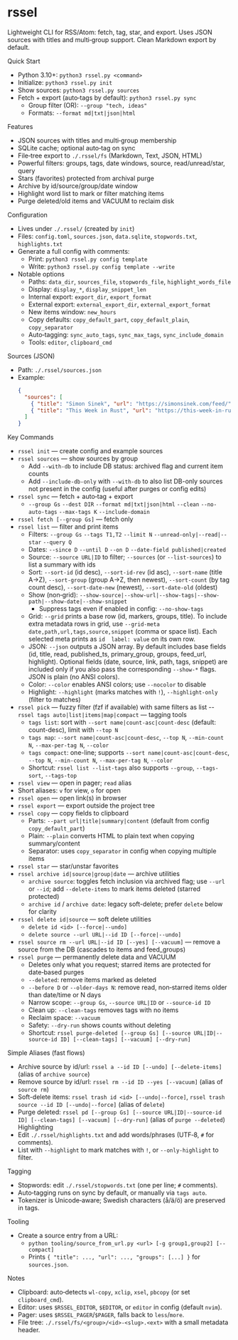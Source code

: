 # rssel
Lightweight CLI for RSS/Atom: fetch, tag, star, and export. Uses JSON sources with titles and multi‑group support. Clean Markdown export by default.

Quick Start
- Python 3.10+: `python3 rssel.py <command>`
- Initialize: `python3 rssel.py init`
- Show sources: `python3 rssel.py sources`
- Fetch + export (auto‑tags by default): `python3 rssel.py sync`
  - Group filter (OR): `--group "tech, ideas"`
  - Formats: `--format md|txt|json|html`

Features
- JSON sources with titles and multi‑group membership
- SQLite cache; optional auto‑tag on sync
- File‑tree export to `./.rssel/fs` (Markdown, Text, JSON, HTML)
- Powerful filters: groups, tags, date windows, source, read/unread/star, query
- Stars (favorites) protected from archival purge
- Archive by id/source/group/date window
- Highlight word list to mark or filter matching items
- Purge deleted/old items and VACUUM to reclaim disk

Configuration
- Lives under `./.rssel/` (created by `init`)
- Files: `config.toml`, `sources.json`, `data.sqlite`, `stopwords.txt`, `highlights.txt`
- Generate a full config with comments:
  - Print: `python3 rssel.py config template`
  - Write: `python3 rssel.py config template --write`
- Notable options
  - Paths: `data_dir`, `sources_file`, `stopwords_file`, `highlight_words_file`
  - Display: `display_*`, `display_snippet_len`
  - Internal export: `export_dir`, `export_format`
  - External export: `external_export_dir`, `external_export_format`
  - New items window: `new_hours`
  - Copy defaults: `copy_default_part`, `copy_default_plain`, `copy_separator`
  - Auto‑tagging: `sync_auto_tags`, `sync_max_tags`, `sync_include_domain`
  - Tools: `editor`, `clipboard_cmd`

Sources (JSON)
- Path: `./.rssel/sources.json`
- Example:
  ```json
  {
    "sources": [
      { "title": "Simon Sinek", "url": "https://simonsinek.com/feed/", "groups": ["ideas","tech"] },
      { "title": "This Week in Rust", "url": "https://this-week-in-rust.org/rss.xml", "groups": ["tech"] }
    ]
  }
  ```

Key Commands
- `rssel init` — create config and example sources
- `rssel sources` — show sources by group
  - Add `--with-db` to include DB status: archived flag and current item counts
  - Add `--include-db-only` with `--with-db` to also list DB-only sources not present in the config (useful after purges or config edits)
- `rssel sync` — fetch + auto‑tag + export
  - `--group Gs` `--dest DIR` `--format md|txt|json|html` `--clean` `--no-auto-tags` `--max-tags K` `--include-domain`
- `rssel fetch [--group Gs]` — fetch only
- `rssel list` — filter and print items
  - Filters: `--group Gs` `--tags T1,T2` `--limit N` `--unread-only|--read|--star` `--query Q`
  - Dates: `--since D` `--until D` `--on D` `--date-field published|created`
  - Source: `--source URL|ID` to filter; `--sources` (or `--list-sources`) to list a summary with ids
  - Sort: `--sort-id` (id desc), `--sort-id-rev` (id asc), `--sort-name` (title A→Z), `--sort-group` (group A→Z, then newest), `--sort-count` (by tag count desc), `--sort-date-new` (newest), `--sort-date-old` (oldest)
  - Show (non‑grid): `--show-source|--show-url|--show-tags|--show-path|--show-date|--show-snippet`
    - Suppress tags even if enabled in config: `--no-show-tags`
  - Grid: `--grid` prints a base row (id, markers, groups, title). To include extra metadata rows in grid, use `--grid-meta date,path,url,tags,source,snippet` (comma or space list). Each selected meta prints as `id  label: value` on its own row.
  - JSON: `--json` outputs a JSON array. By default includes base fields (id, title, read, published_ts, primary_group, groups, feed_url, highlight). Optional fields (date, source, link, path, tags, snippet) are included only if you also pass the corresponding `--show-*` flags. JSON is plain (no ANSI colors).
  - Color: `--color` enables ANSI colors; use `--nocolor` to disable
  - Highlight: `--highlight` (marks matches with `!`), `--highlight-only` (filter to matches)
- `rssel pick` — fuzzy filter (fzf if available) with same filters as list
-- `rssel tags auto|list|items|map|compact` — tagging tools
  - `tags list`: sort with `--sort name|count-asc|count-desc` (default: count-desc), limit with `--top N`
  - `tags map`: `--sort name|count-asc|count-desc`, `--top N`, `--min-count N`, `--max-per-tag N`, `--color`
  - `tags compact`: one-line; supports `--sort name|count-asc|count-desc`, `--top N`, `--min-count N`, `--max-per-tag N`, `--color`
  - Shortcut: `rssel list --list-tags` also supports `--group`, `--tags-sort`, `--tags-top`
- `rssel view` — open in pager; `read` alias
- Short aliases: `v` for view, `o` for open
- `rssel open` — open link(s) in browser
- `rssel export` — export outside the project tree
- `rssel copy` — copy fields to clipboard
  - Parts: `--part url|title|summary|content` (default from config `copy_default_part`)
  - Plain: `--plain` converts HTML to plain text when copying summary/content
  - Separator: uses `copy_separator` in config when copying multiple items
- `rssel star` — star/unstar favorites
- `rssel archive id|source|group|date` — archive utilities
  - `archive source`: toggles fetch inclusion via archived flag; use `--url` or `--id`; add `--delete-items` to mark items deleted (starred protected)
  - `archive id` / `archive date`: legacy soft-delete; prefer `delete` below for clarity
- `rssel delete id|source` — soft delete utilities
  - `delete id <id> [--force|--undo]`
  - `delete source --url URL|--id ID [--force|--undo]`
- `rssel source rm --url URL|--id ID [--yes] [--vacuum]` — remove a source from the DB (cascades to items and feed_groups)
- `rssel purge` — permanently delete data and VACUUM
  - Deletes only what you request; starred items are protected for date‑based purges
  - `--deleted`: remove items marked as deleted
  - `--before D` or `--older-days N`: remove read, non‑starred items older than date/time or N days
  - Narrow scope: `--group Gs`, `--source URL|ID` or `--source-id ID`
  - Clean up: `--clean-tags` removes tags with no items
  - Reclaim space: `--vacuum`
  - Safety: `--dry-run` shows counts without deleting
  - Shortcut: `rssel purge-deleted [--group Gs] [--source URL|ID|--source-id ID] [--clean-tags] [--vacuum] [--dry-run]`

Simple Aliases (fast flows)
- Archive source by id/url: `rssel a --id ID [--undo] [--delete-items]`  (alias of `archive source`)
- Remove source by id/url: `rssel rm --id ID --yes [--vacuum]`  (alias of `source rm`)
- Soft-delete items: `rssel trash id <id> [--undo|--force]`, `rssel trash source --id ID [--undo|--force]` (alias of `delete`)
- Purge deleted: `rssel pd [--group Gs] [--source URL|ID|--source-id ID] [--clean-tags] [--vacuum] [--dry-run]` (alias of `purge --deleted`)
Highlighting
- Edit `./.rssel/highlights.txt` and add words/phrases (UTF‑8, `#` for comments).
- List with `--highlight` to mark matches with `!`, or `--only-highlight` to filter.

Tagging
- Stopwords: edit `./.rssel/stopwords.txt` (one per line; `#` comments).
- Auto‑tagging runs on sync by default, or manually via `tags auto`.
- Tokenizer is Unicode‑aware; Swedish characters (å/ä/ö) are preserved in tags.

Tooling
- Create a source entry from a URL:
  - `python tooling/source_from_url.py <url> [-g group1,group2] [--compact]`
  - Prints `{ "title": ..., "url": ..., "groups": [...] }` for `sources.json`.

Notes
- Clipboard: auto‑detects `wl-copy`, `xclip`, `xsel`, `pbcopy` (or set `clipboard_cmd`).
- Editor: uses `$RSSEL_EDITOR`, `$EDITOR`, or `editor` in config (default `nvim`).
- Pager: uses `$RSSEL_PAGER`/`$PAGER`, falls back to `less`/`more`.
- File tree: `./.rssel/fs/<group>/<id>-<slug>.<ext>` with a small metadata header.
 

